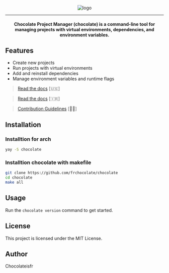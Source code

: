 


<p align="center">
  <img src="https://socialify.git.ci/frchocolate/chocolate/image?custom_description=A+Modern+Python+Project+Manager&description=1&font=Source+Code+Pro&forks=1&issues=1&language=1&name=1&owner=1&pattern=Transparent&pulls=1&stargazers=1&theme=Dark" alt="logo">
</p>

---
<h4 align="center">
Chocolate Project Manager (chocolate) is a command-line tool for managing projects with virtual environments, dependencies, and environment variables.
</h4>



## Features
- Create new projects
- Run projects with virtual environments
- Add and reinstall dependencies
- Manage environment variables and runtime flags

> [Read the docs](DOCS.md) [🇺🇸]

> [Read the docs](DOCSfa.md) [🇮🇷]

> [Contribution Guidelines](contribute.md) [🧑‍⚕️]

## Installation

### Installtion for arch
```sh
yay -S chocolate
```


### Installtion chocolate with makefile

```sh
git clone https://github.com/frchocolate/chocolate
cd chocolate
make all
```

## Usage
Run the `chocolate version` command to get started.



## License
This project is licensed under the MIT License.

## Author
Chocolateisfr
